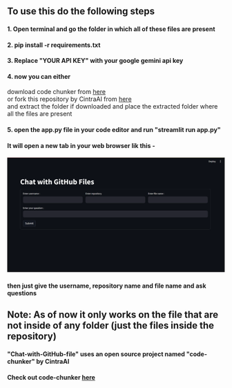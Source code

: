 ## To use this do the following steps
#### 1. Open terminal and go the folder in which all of these files are present
#### 2. pip install -r requirements.txt
#### 3. Replace "YOUR API KEY" with your google gemini api key 
#### 4. now you can either <br> 
download code chunker from [here](https://github.com/CintraAI/code-chunker/archive/refs/heads/main.zip)
<br>
or fork this repository by CintraAI from [here](https://github.com/CintraAI/code-chunker) 
<br> and extract the folder if downloaded and place the extracted folder where all the files are present
#### 5. open the app.py file in your code editor and run "streamlit run app.py"

#### It will open a new tab in your web browser lik this - 
#### ![Image](image.png)

#### then just give the username, repository name and file name and ask questions 

## Note: As of now it only works on the file that are not inside of any folder (just the files inside the repository)

#### "Chat-with-GitHub-file" uses an open source project named "code-chunker" by CintraAI
#### Check out code-chunker [here](https://github.com/CintraAI/code-chunker) 
